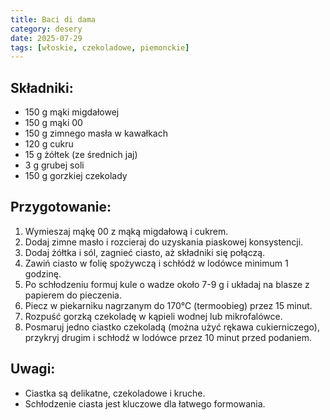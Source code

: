 ```yaml
---
title: Baci di dama
category: desery
date: 2025-07-29
tags: [włoskie, czekoladowe, piemonckie]
---
```


## Składniki:

- 150 g mąki migdałowej  
- 150 g mąki 00  
- 150 g zimnego masła w kawałkach  
- 120 g cukru  
- 15 g żółtek (ze średnich jaj)  
- 3 g grubej soli  
- 150 g gorzkiej czekolady  

## Przygotowanie:

1. Wymieszaj mąkę 00 z mąką migdałową i cukrem.  
2. Dodaj zimne masło i rozcieraj do uzyskania piaskowej konsystencji.  
3. Dodaj żółtka i sól, zagnieć ciasto, aż składniki się połączą.  
4. Zawiń ciasto w folię spożywczą i schłódź w lodówce minimum 1 godzinę.  
5. Po schłodzeniu formuj kule o wadze około 7-9 g i układaj na blasze z papierem do pieczenia.  
6. Piecz w piekarniku nagrzanym do 170°C (termoobieg) przez 15 minut.  
7. Rozpuść gorzką czekoladę w kąpieli wodnej lub mikrofalówce.  
8. Posmaruj jedno ciastko czekoladą (można użyć rękawa cukierniczego), przykryj drugim i schłodź w lodówce przez 10 minut przed podaniem.  

## Uwagi:

- Ciastka są delikatne, czekoladowe i kruche.  
- Schłodzenie ciasta jest kluczowe dla łatwego formowania.  
